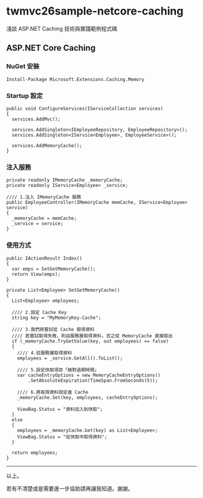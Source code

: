 # twmvc26sample-netcore-caching
淺談 ASP.NET Caching 技術與實踐範例程式碼

## ASP.NET Core Caching

### NuGet 安裝

	Install-Package Microsoft.Extensions.Caching.Memory

### Startup 設定

    public void ConfigureServices(IServiceCollection services)
    {
      services.AddMvc();

      services.AddSingleton<IEmployeeRepository, EmployeeRepository>();
      services.AddSingleton<IService<Employee>, EmployeeService>();

      services.AddMemoryCache();
    }

### 注入服務	

    private readonly IMemoryCache _memoryCache;
    private readonly IService<Employee> _service;

    //// 1.注入 IMemoryCache 服務
    public EmployeeController(IMemoryCache memCache, IService<Employee> service)
    {
      _memoryCache = memCache;
      _service = service;
    }

### 使用方式

    public IActionResult Index()
    {
      var emps = SetGetMemoryCache();
      return View(emps);
    }

    private List<Employee> SetGetMemoryCache()
    {
      List<Employee> employees;

      //// 2.設定 Cache Key
      string key = "MyMemoryKey-Cache";

      //// 3.我們將嘗試從 Cache 取得資料
      //// 若嘗試取得失敗，則由服務層取得資料，否之從 MemoryCache 直接取出
      if (_memoryCache.TryGetValue(key, out employees) == false)
      {
        //// 4.從服務層取得資料
        employees = _service.GetAll().ToList();

        //// 5.設定快取項目「絕對過期時間」
        var cacheEntryOptions = new MemoryCacheEntryOptions()
            .SetAbsoluteExpiration(TimeSpan.FromSeconds(5));

        //// 6.將取得資料設定進 Cache
        _memoryCache.Set(key, employees, cacheEntryOptions);

        ViewBag.Status = "資料加入到快取";
      }
      else
      {
        employees = _memoryCache.Get(key) as List<Employee>;
        ViewBag.Status = "從快取中取得資料";
      }

      return employees;
    }


----------

以上。

若有不清楚或是需要進一步協助請再讓我知道。謝謝。
